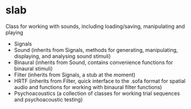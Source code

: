 # slab

Class for working with sounds, including loading/saving, manipulating and playing

* Signals
* Sound (inherits from Signals, methods for generating, manipulating, displaying, and analysing sound stimuli)
* Binaural (inherits from Sound, contains convenience functions for binaural stimuli)
* Filter (inherits from Signals, a stub at the moment)
* HRTF (inherits from Filter, quick interface to the .sofa format for spatial audio and functions for working with binaural filter functions)
* Psychoacoustics (a collection of classes for working trial sequences and psychoacoustic testing)
